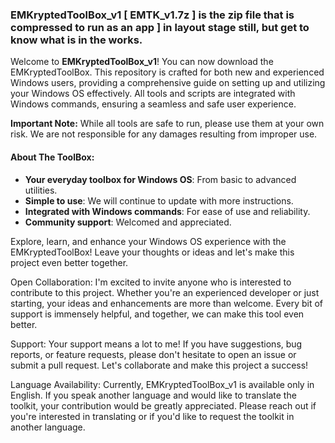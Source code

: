 ### EMKryptedToolBox_v1 [ EMTK_v1.7z ] is the zip file that is compressed to run as an app ] in layout stage still, but get to know what is in the works.

Welcome to **EMKryptedToolBox_v1**! You can now download the EMKryptedToolBox. This repository is crafted for both new and experienced Windows users, providing a comprehensive guide on setting up and utilizing your Windows OS effectively. All tools and scripts are integrated with Windows commands, ensuring a seamless and safe user experience.

**Important Note:** While all tools are safe to run, please use them at your own risk. We are not responsible for any damages resulting from improper use.

#### About The ToolBox:
- **Your everyday toolbox for Windows OS**: From basic to advanced utilities.
- **Simple to use**: We will continue to update with more instructions.
- **Integrated with Windows commands**: For ease of use and reliability.
- **Community support**: Welcomed and appreciated.

Explore, learn, and enhance your Windows OS experience with the EMKryptedToolBox! Leave your thoughts or ideas and let's make this project even better together.

Open Collaboration:
I'm excited to invite anyone who is interested to contribute to this project. Whether you're an experienced developer or just starting, your ideas and enhancements are more than welcome. Every bit of support is immensely helpful, and together, we can make this tool even better.

Support:
Your support means a lot to me! If you have suggestions, bug reports, or feature requests, please don't hesitate to open an issue or submit a pull request. Let's collaborate and make this project a success!

Language Availability: 
Currently, EMKryptedToolBox_v1 is available only in English. If you speak another language and would like to translate the toolkit, your contribution would be greatly appreciated. Please reach out if you're interested in translating or if you'd like to request the toolkit in another language.
